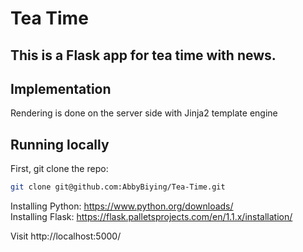 # Tea Time

## This is a Flask app for tea time with news.
 
## Implementation

Rendering is done on the server side with Jinja2 template engine <br /> 

## Running locally
 

First, git clone the repo:
```sh
git clone git@github.com:AbbyBiying/Tea-Time.git
```
Installing Python: https://www.python.org/downloads/  <br /> 
Installing Flask: https://flask.palletsprojects.com/en/1.1.x/installation/ <br /> 

 
Visit http://localhost:5000/
  
